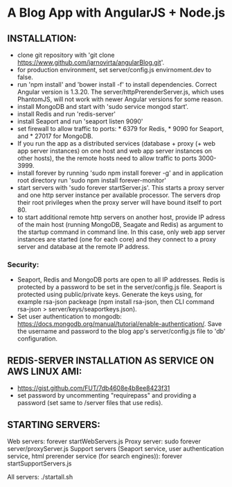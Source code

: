 # A Blog App with AngularJS + Node.js #

## INSTALLATION: ##

- clone git repository with 'git clone https://www.github.com/jarnovirta/angularBlog.git'.
- for production environment, set server/config.js envirnoment.dev to false.
- run 'npm install' and 'bower install -f' to install dependencies. Correct Angular version is 1.3.20. The server/httpPrerenderServer.js, which uses PhantomJS, will not work with newer Angular versions for some reason.
- install MongoDB and start with 'sudo service mongod start'.
- install Redis and run 'redis-server'
- install Seaport and run 'seaport listen 9090'
- set firewall to allow traffic to ports:
		* 6379 for Redis, 
		* 9090 for Seaport, and
		* 27017 for MongoDB. 
- If you run the app as a distributed services (database + proxy (+ web app server instances) on one host and web app server instances on other hosts), the the remote hosts need to allow traffic to ports 3000-3999.
- install forever by running 'sudo npm install forever -g' and in application root directory run 'sudo npm install forever-monitor'
- start servers with 'sudo forever startServer.js'. This starts a proxy server and one http server instance per available processor. The servers drop their root privileges when the proxy server will have bound itself to port 80. 
- to start additional remote http servers on another host, provide IP adress of the main host (running MongoDB, Seagate and Redis) as argument to the startup command in command line. In this case, only web app server instances are started (one for each core) and they connect to a proxy server and database at the remote IP address.


### Security: ###

- Seaport, Redis and MongoDB ports are open to all IP addresses. Redis is protected by a password to be set in the server/config.js file. Seaport is protected using public/private keys. Generate the keys using, for example rsa-json packeage (npm install rsa-json, then CLI command rsa-json > server/keys/seaportkeys.json). 
- Set user authentication to mongodb: https://docs.mongodb.org/manual/tutorial/enable-authentication/. Save the username and password to the blog app's server/config.js file to 'db' configuration.


## REDIS-SERVER INSTALLATION AS SERVICE ON AWS LINUX AMI: ##

- https://gist.github.com/FUT/7db4608e4b8ee8423f31
- set password by uncommenting "requirepass" and providing a password (set same to /server files that use redis).


## STARTING SERVERS: ##

Web servers: forever startWebServers.js
Proxy server: sudo forever server/proxyServer.js
Support servers (Seaport service, user authentication service, html prerender service (for search engines)):
	forever startSupportServers.js

All servers: ./startall.sh
